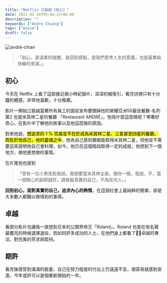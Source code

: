 ```yaml
---
title: "Netflix 江振誠《初心》"
date: 2021-02-16T05:44:22+08:00
description: ""
keywords: ["André Chiang"]
tags: ["movie"]
draft: false
---
```


![andré-chian](/images/andré-chiang.png)

> 「初心，是溫柔的提醒，是回到原點，是我們思考人生的意義，也是最單純快樂的來源。」

## 初心

今天在 Netflix 上看了這部接近兩小時紀錄片，深深的被吸引，看完彷彿只有十分鐘的體感，非常地喜歡，十分推薦。

影片一開始江振誠當著所有員工的面前宣布要關掉他的榮耀亞洲50最佳餐廳-名列第2 也是米其林二星的餐廳 「Restaurant ANDRÉ」，他為什麼這麼做呢？帶著好奇心，在影片中了解他的故事以及他這麼做的原因。

對來他說，<mark>想追求的 1 % 完美並不在於成為米其林二星、三星甚至四星的餐廳，而在於他自己，他的靈魂之中</mark>，他為自己感到驕傲能取得米其林二星，但他並不需要這來證明他自己會料理，如今，他已在這個階段取得一定的成就，他想到下一個地方，做他更想做的事情。

在片尾他也提到

> 「曾有一位小男孩對我說，我想要當米其林主廚，跟你一樣。我說，不，當一個開心的廚師就好。請做最真實的自己，不為任何人。」

**回到初心，面對真實的自己，追求內心的熱情**，在這個社會上最純粹的簡單，卻是大多數人都難以做得到的事情。

## 卓越

看部分影片也讓我一直想到日本的公關界帝王「Roland」，Roland 也是在他名聲最響亮的時候選擇退役，而如同許多成功的人士，在他們身上都看了卓越的專注，對完美的苛求與堅持。

## 期許

看完後感受到滿滿的能量，自己在努力程度的付出上仍遠遠不及，很容易就感到安逸，今年或許可以是個重新開始的一年。

